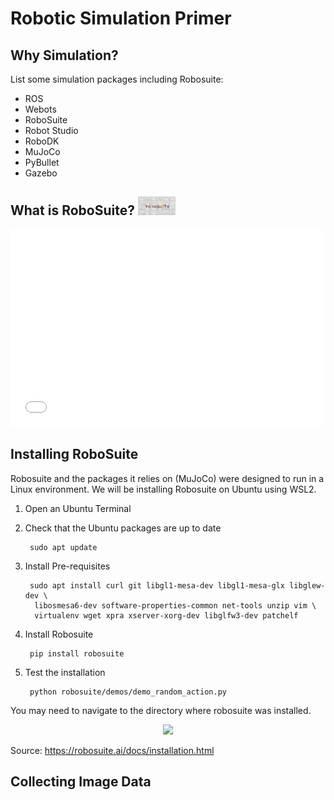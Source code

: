 # Robotic Simulation Primer



## Why Simulation?

List some simulation packages including Robosuite:
- ROS
- Webots
- RoboSuite
- Robot Studio
- RoboDK
- MuJoCo
- PyBullet
- Gazebo


## What is RoboSuite? <img src="Images/robosuite.jpg" height="30" />

<iframe height="315" width="500"
src="Videos/robosuite-video-faster.mp4" 
frameborder="0" 
allow="accelerometer; autoplay; encrypted-media; gyroscope; picture-in-picture" 
allowfullscreen></iframe>


## Installing RoboSuite

Robosuite and the packages it relies on (MuJoCo) were designed to run in a Linux environment. We will be installing Robosuite on Ubuntu using WSL2. 

1. Open an Ubuntu Terminal
2. Check that the Ubuntu packages are up to date

        sudo apt update

3. Install Pre-requisites

        sudo apt install curl git libgl1-mesa-dev libgl1-mesa-glx libglew-dev \
         libosmesa6-dev software-properties-common net-tools unzip vim \
         virtualenv wget xpra xserver-xorg-dev libglfw3-dev patchelf

4. Install Robosuite

        pip install robosuite

5. Test the installation

        python robosuite/demos/demo_random_action.py

You may need to navigate to the directory where robosuite was installed.

<div style="text-align: center"> 
<img src="Images/RSeg.gif" height="400" />
</div>

Source: https://robosuite.ai/docs/installation.html

## Collecting Image Data

